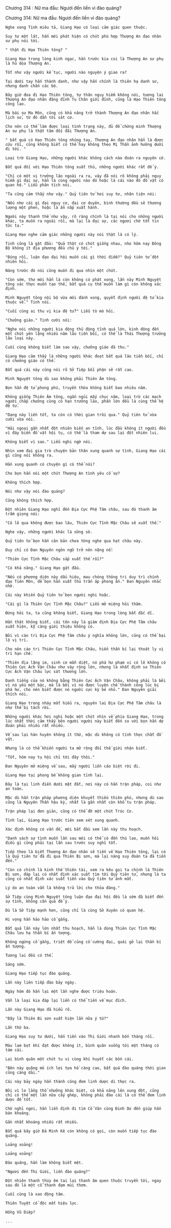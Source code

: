 




Chương 314 : Nữ ma đầu: Ngươi đến liền vì đào quáng?


Chương 314: Nữ ma đầu: Ngươi đến liền vì đào quáng?

	Nghe xong Tinh miêu tả, Giang Hạo có loại cảm giác quen thuộc.

	Suy tư một lát, hắn mới phát hiện có chút phù hợp Thượng An đạo nhân sư phụ nói tới.

	" thật đi Hạo Thiên tông? "

	Giang Hạo trong lòng kinh ngạc, hắn trước kia coi là Thượng An sư phụ là hù dọa Thượng An.

	Tốt như vậy người kế tục, người nào nguyện ý giao ra?

	Tại dưới tay hắn thành danh, như vậy hắn chính là thiên hạ danh sư, nhưng danh chấn các bộ.

	Bây giờ đưa đi Hạo Thiên tông, tự thân nguy hiểm không nói, tương lai Thượng An đạo nhân đăng đỉnh Tu Chân giới đỉnh, cũng là Hạo Thiên tông công lao.

	Mà bái sư Ma Môn, cũng có khả năng trở thành Thượng An đạo nhân hắc lịch sử, từ đó dẫn tới sát cơ.

	Cho nên có thể làm được loại tình trạng này, đủ để chứng minh Thượng An sư phụ là thật tâm đối đãi Thượng An.

	" bất quá có Hạo Thiên tông nhúng tay, Thượng An đạo nhân hẳn là được cứu rồi, cũng không biết có thể hay không theo Mị Thần ảnh hưởng dưới đi tới. "

	Loại trừ Giang Hạo, những người khác không cách nào đoán ra nguyên cớ.

	Bất quá đối với Hạo Thiên tông xuất thủ, những người khác rất để ý.

	"Chỉ có một vị trưởng lão ngoài ra ra, vậy đã nói rõ không phải nguy hiểm gì đại sự, hẳn là cùng người nào đó hoặc là cái nào đó đồ vật có quan hệ." Liễu phân tích nói.

	"Ta cũng cảm thấy như vậy." Quỷ tiên tử hơi suy tư, nhân tiện nói:

	"Nếu như cái gì đại nguy cơ, đại cơ duyên, bình thường đều sẽ thương lượng một phen, hoặc là ẩn nấp xuất hành.

	Người này thanh thế như vậy, rõ ràng chính là tại nói cho những người khác, ta muốn ra ngoài rồi, mà lại là đại sự, các ngươi chờ tốt tin tức ta."

	Giang Hạo nghe cảm giác những người này nói thật là có lý.

	Tinh cũng là gật đầu: "Quả thật có chút giống nhau, như hôm nay Đông Bộ không ít địa phương đều chú ý tới."

	"Đúng rồi, luận đạo đại hội muốn cái gì thời điểm?" Quỷ tiên tử đột nhiên hỏi.

	Nàng trước đó nói cũng muốn đi qua nhìn một chút.

	"Còn sớm, thư mời hẳn là còn không có phát xong, lần này Minh Nguyệt tông xác thực muốn tạo thế, bất quá cụ thể muốn làm gì còn không xác định.

	Minh Nguyệt tông nội bộ vừa mới đánh xong, quyết định người đệ tử kia thuộc về." Tinh nói.

	"Cuối cùng ai thu vị kia đệ tử?" Liễu tò mò hỏi.

	"Chưởng giáo." Tinh cười nói:

	"Nghe nói những người kia động thủ động tĩnh quá lớn, kinh động đến một chút yên lặng nhiều năm lão tiền bối, có thể là Thái Thượng trưởng lão loại này.

	Cuối cùng không biết làm sao vậy, chưởng giáo đã thu."

	Giang Hạo cảm thấy là những người khác đoạt bất quá lão tiền bối, chỉ có chưởng giáo có thể.

	Bất quá cái này cũng nói rõ Sở Tiệp bối phận sẽ rất cao.

	Minh Nguyệt tông dù sao không phải Thiên Âm tông.

	Bọn hắn đệ tử phong phú, truyền thừa không biết bao nhiêu năm.

	Không giống Thiên Âm tông, ngắn ngủi mấy chục năm, loại trừ các mạch người chấp chưởng cùng có hạn trưởng lão, phần lớn đều là cùng thế hệ đệ tử.

	"Dạng này liền tốt, ta còn có thời gian trôi qua." Quỷ tiên tử vừa cười vừa nói.

	"Hải ngoại gần nhất đột nhiên biến an tĩnh, lúc đầu không ít người đều vì đáy biển đồ vật hội tụ, có thể là tham dự sau lại đột nhiên lui.

	Không biết vì sao." Liễu nghi ngờ nói.

	Nhìn xem đại gia trò chuyện bản thân xung quanh sự tình, Giang Hạo cái gì cũng nói không ra.

	Hắn xung quanh có chuyện gì có thể nói?

	Cho bọn hắn nói một chút Thượng An tình yêu cố sự?

	Không thích hợp.

	Nói như vậy nói đào quáng?

	Cũng không thích hợp.

	Đột nhiên Giang Hạo nghĩ đến Địa Cực Phệ Tâm châu, sau đó thanh âm trầm giọng nói:

	"Có lẽ qua không được bao lâu, Thiên Cực Tĩnh Mặc Châu sẽ xuất thế."

	Nghe vậy, những người khác là sững sờ.

	Quỷ tiên tử bọn hắn căn bản chưa từng nghe qua hạt châu này.

	Duy chỉ có Đan Nguyên ngôn ngữ trở nên nặng nề:

	"Thiên Cực Tĩnh Mặc Châu sắp xuất thế rồi?"

	"Có khả năng." Giang Hạo gật đầu.

	"Nếu có phương diện này dấu hiệu, mau chóng thông tri duy trì chính đạo Tiên Môn, để bọn hắn xuất thủ trấn áp phong ấn." Đan Nguyên nhắc nhở.

	Cái này khiến Quỷ tiên tử bọn người nghi hoặc.

	"Cái gì là Thiên Cực Tĩnh Mặc Châu?" Liễu mở miệng hỏi thăm.

	Đừng hỏi ta, ta cũng không biết, Giang Hạo trong lòng bất đắc dĩ.

	Hắn thật không biết, cái tên này là giám định Địa Cực Phệ Tâm châu xuất hiện, kỹ càng giới thiệu không có.

	Bởi vì cáo tri Địa Cực Phệ Tâm châu ý nghĩa không lớn, cũng có thể bại lộ vị trí.

	Cho nên cáo tri Thiên Cực Tĩnh Mặc Châu, hiển thần bí lại thoát ly vị trí hạn chế.

	"Thiên địa lặng im, sinh cơ mẫn diệt, nó phá hư phạm vi có lẽ không có Thiên Cực Ách Vận Châu như vậy rộng lớn, nhưng là nhất định so Thiên Cực Ách Vận Châu lực sát thương lớn.

	Danh tiếng của nó không bằng Thiên Cực Ách Vận Châu, không phải là bởi vì nó yếu một bậc, mà là bởi vì nó được luyện chế thành công lúc bị phá hư, cho nên biết được nó người cực kỳ bé nhỏ." Đan Nguyên giải thích nói.

	Giang Hạo trong nháy mắt hiểu ra, nguyên lai Địa Cực Phệ Tâm châu là như thế bị tách rời.

	Những người khác hơi nghi hoặc một chút nhìn về phía Giang Hạo, trong lúc nhất thời cảm thấy bên người người này biết đến so với bọn hắn dự đoán phải nhiều rất nhiều.

	Về sau lại hàn huyên không ít thứ, mặc dù không có tính thực chất đồ vật.

	Nhưng là có thể khiến người ta mở rộng đối thế giới nhận biết.

	"Tốt, hôm nay tụ hội chỉ tới đây thôi."

	Đan Nguyên mở miệng về sau, mấy người liền cáo biệt rời đi.

	Giang Hạo tại phong bế không gian tỉnh lại.

	Đây là tại linh điền dưới mặt đất, nơi này có hắn trận pháp, coi như an toàn.

	Mặc dù hắn trận pháp phương diện khuyết thiếu thiên phú, nhưng dù sao cũng là Nguyên Thần hậu kỳ, nhất là gần nhất còn khổ tu trận pháp.

	Trận pháp lại đơn giản, cũng có thể đỡ một chút Trúc Cơ.

	Tỉnh lại, Giang Hạo trước tiên xem xét xung quanh.

	Xác định không có vấn đề, mới bắt đầu xem lần này thu hoạch.

	"Danh sách sự tình muốn lần sau mới có thể có đến thù lao, muốn hỏi điều gì cũng phải tại lần sau trước suy nghĩ tốt.

	Tiếp theo là biết Thượng An đạo nhân sẽ tiến về Hạo Thiên tông, lại có là Quỷ tiên tử đã đi qua Thiên Bi sơn, mà lại nàng suy đoán ta đã tiến đến."

	"Còn có chính là kinh thế thiên tài, xem ra kêu gọi ta chính là Thiên Bi sơn, đáp lại có nhất định xác suất tìm tới Quỷ tiên tử, nhưng là ta cũng có nhất định xác suất tiến vào Quỷ tiên tử ánh mắt.

	Lý do an toàn vẫn là không trả lời cho thỏa đáng."

	Sở Tiệp cùng Minh Nguyệt tông luận đạo đại hội đều là sớm đã biết đến sự tình, không cần quá để ý.

	Dù là Sở Tiệp mạnh hơn, cũng chỉ là cùng Sở Xuyên có quan hệ.

	Hi vọng hắn hảo hảo cố gắng.

	Bất quá lần này lớn nhất thu hoạch, hẳn là dùng Thiên Cực Tĩnh Mặc Châu lưu hạ thần bí ấn tượng.

	Không ngừng cố gắng, triệt để củng cố cường đại, quái gở lại thần bí ấn tượng.

	Tương lai đều có thể.

	Sáng sớm.

	Giang Hạo tiếp tục đào quáng.

	Lần này liên tiếp đào bảy ngày.

	Ngày hôm đó hắn lại một lần nghe được triệu hoán.

	Vẫn là loại kia đáp lại liền có thể tiến về mục đích.

	Lần này Giang Hạo đã hiểu rõ.

	"Đây là Thiên Bi sơn xuất hiện lần nữa ý tứ?"

	Lần thứ ba.

	Giang Hạo suy tư dưới, hắn tiến vào Thi Giới nhanh bốn tháng rồi.

	Màu lam bọt khí đạt được không ít, bình quân xuống tới một tháng có tám cái.

	Lại bình quân một chút tu vi cùng khí huyết các bốn cái.

	"Bên này quặng mỏ ích lợi tựa hồ càng cao, bất quá đào quáng thời gian cũng càng dài."

	Cái này bảy ngày hắn thành công đem linh dược di thực ra.

	Bởi vì lo lắng thổ nhưỡng khác biệt, có khả năng lên xung đột, cũng chỉ có thể một lần nữa cấy ghép, không phải đào cái là có thể đem linh dược để tốt.

	Chờ nghỉ ngơi, hắn liền định đi tìm Cố Văn cùng Đinh Dư đến giúp hắn bán khoáng.

	Gần nhất khoáng nhiều rất nhiều.

	Bất quá bây giờ Đả Minh Kê còn không có gọi, còn muốn tiếp tục đào quáng.

	Loảng xoảng!

	Loảng xoảng!

	Đào quáng, hắn làm không biết mệt.

	"Ngươi đến Thi Giới, liền đào quáng?"

	Đột nhiên thanh thúy êm tai lại thanh âm quen thuộc truyền tới, ngay sau đó là một cỗ thanh đạm mùi thơm.

	Cuối cùng là xao động tâm.

	Thiên Tuyệt cổ độc mất hiệu lực.

	Hồng Vũ Diệp?

	...




